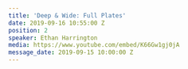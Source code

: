 ```yaml
---
title: 'Deep & Wide: Full Plates'
date: 2019-09-16 10:55:00 Z
position: 2
speaker: Ethan Harrington
media: https://www.youtube.com/embed/K66Gw1gj0jA
message_date: 2019-09-15 10:00:00 Z
---
```


